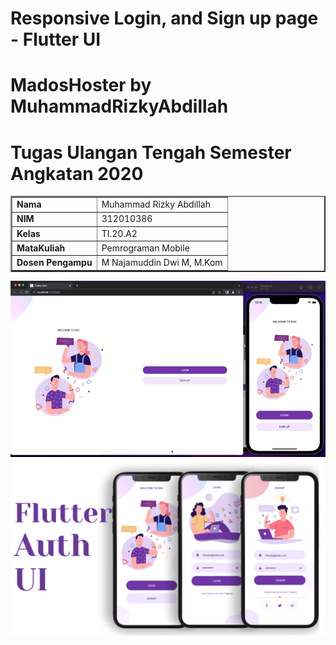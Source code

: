# Responsive Login, and Sign up page - Flutter UI 
# MadosHoster by MuhammadRizkyAbdillah
# Tugas Ulangan Tengah Semester Angkatan 2020

<table border="2" cellpading="10">
  <tr>
    <td><b>Nama</b></td>
    <td>Muhammad Rizky Abdillah</td>
  </tr>
  <tr>
    <td><b>NIM</b></td>
    <td>312010386</td>
  </tr>
  <tr>
    <td><b>Kelas</b></td>
    <td>TI.20.A2</td>
  </tr>
  <tr>
    <td><b>MataKuliah</b></td>
    <td>Pemrograman Mobile</td>
  </tr>
  <tr>
    <td><b>Dosen Pengampu</b></td>
    <td>M Najamuddin Dwi M, M.Kom
</td>
</table>


![Preview UI](/preview.gif)
![App UI](/UI.png)
